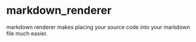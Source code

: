 # markdown_renderer
markdown renderer makes placing your source code into your markdown file much easier. 
